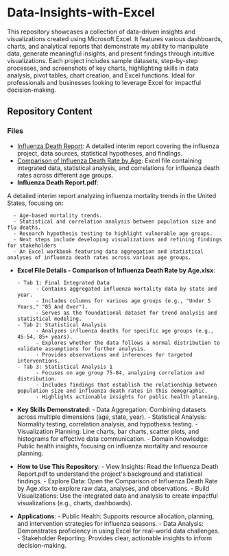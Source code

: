 # Data-Insights-with-Excel
This repository showcases a collection of data-driven insights and visualizations created using Microsoft Excel. It features various dashboards, charts, and analytical reports that demonstrate my ability to manipulate data, generate meaningful insights, and present findings through intuitive visualizations. Each project includes sample datasets, step-by-step processes, and screenshots of key charts, highlighting skills in data analysis, pivot tables, chart creation, and Excel functions. Ideal for professionals and businesses looking to leverage Excel for impactful decision-making.

## Repository Content

### Files
- [Influenza Death Report](Influenza%20Death%20Report.pdf): A detailed interim report covering the influenza project, data sources, statistical hypotheses, and findings.
- [Comparison of Influenza Death Rate by Age](Comparison%20of%20Influenza%20Death%20Rate%20by%20Age.xlsx): Excel file containing integrated data, statistical analysis, and correlations for influenza death rates across different age groups.
- **Influenza Death Report.pdf**:

A detailed interim report analyzing influenza mortality trends in the United States, focusing on:

      - Age-based mortality trends.
      - Statistical and correlation analysis between population size and flu deaths.
      - Research hypothesis testing to highlight vulnerable age groups.
      - Next steps include developing visualizations and refining findings for stakeholders
      - An Excel workbook featuring data aggregation and statistical analyses of influenza death rates across various age groups.

- **Excel File Details - Comparison of Influenza Death Rate by Age.xlsx**:

      - Tab 1: Final Integrated Data
            - Contains aggregated influenza mortality data by state and year.
            - Includes columns for various age groups (e.g., "Under 5 Years," "85 And Over").
            - Serves as the foundational dataset for trend analysis and statistical modeling.
      - Tab 2: Statistical Analysis
            - Analyzes influenza deaths for specific age groups (e.g., 45-54, 85+ years).
            - Explores whether the data follows a normal distribution to validate assumptions for further analysis.
            - Provides observations and inferences for targeted interventions.
      - Tab 3: Statistical Analysis 1
            - Focuses on age group 75-84, analyzing correlation and distribution.
            - Includes findings that establish the relationship between population size and influenza death rates in this demographic.
            - Highlights actionable insights for public health planning.
- **Key Skills Demonstrated**:
      - Data Aggregation: Combining datasets across multiple dimensions (age, state, year).
      - Statistical Analysis: Normality testing, correlation analysis, and hypothesis testing.
      - Visualization Planning: Line charts, bar charts, scatter plots, and histograms for effective data communication.
      - Domain Knowledge: Public health insights, focusing on influenza mortality and resource planning.

- **How to Use This Repository**:
      - View Insights: Read the Influenza Death Report.pdf to understand the project's background and statistical findings.
      - Explore Data: Open the Comparison of Influenza Death Rate by Age.xlsx to explore raw data, analyses, and observations.
      - Build Visualizations: Use the integrated data and analysis to create impactful visualizations (e.g., charts, dashboards).
- **Applications**:
      - Public Health: Supports resource allocation, planning, and intervention strategies for influenza seasons.
      - Data Analysis: Demonstrates proficiency in using Excel for real-world data challenges.
      - Stakeholder Reporting: Provides clear, actionable insights to inform decision-making.

